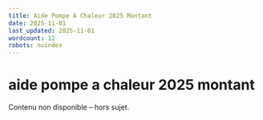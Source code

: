 ```yaml
---
title: Aide Pompe A Chaleur 2025 Montant
date: 2025-11-01
last_updated: 2025-11-01
wordcount: 12
robots: noindex
---
```


# aide pompe a chaleur 2025 montant

Contenu non disponible – hors sujet.